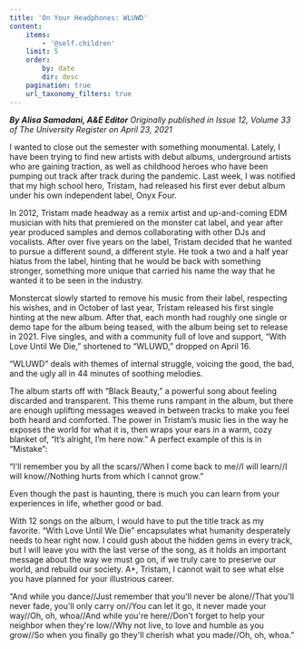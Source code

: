 ```yaml
---
title: 'On Your Headphones: WLUWD'
content:
    items:
        - '@self.children'
    limit: 5
    order:
        by: date
        dir: desc
    pagination: true
    url_taxonomy_filters: true
---
```


_**By Alisa Samadani, A&E Editor** Originally published in Issue 12, Volume 33 of The University Register on April 23, 2021_

I wanted to close out the semester with something monumental. Lately, I have been trying to find new artists with debut albums, underground artists who are gaining traction, as well as childhood heroes who have been pumping out track after track during the pandemic. Last week, I was notified that my high school hero, Tristam, had released his first ever debut album under his own independent label, Onyx Four. 

In 2012, Tristam made headway as a remix artist and up-and-coming EDM musician with hits that premiered on the monster cat label, and year after year produced samples and demos collaborating with other DJs and vocalists. After over five years on the label, Tristam decided that he wanted to pursue a different sound, a different style. He took a two and a half year hiatus from the label, hinting that he would be back with something stronger, something more unique that carried his name the way that he wanted it to be seen in the industry. 

Monstercat slowly started to remove his music from their label, respecting his wishes, and in October of last year, Tristam released his first single hinting at the new album. After that, each month had roughly one single or demo tape for the album being teased, with the album being set to release in 2021. Five singles, and with a community full of love and support, “With Love Until We Die,” shortened to “WLUWD,” dropped on April 16.

“WLUWD” deals with themes of internal struggle, voicing the good, the bad, and the ugly all in 44 minutes of soothing melodies. 

The album starts off with “Black Beauty,” a powerful song about feeling discarded and transparent. This theme runs rampant in the album, but there are enough uplifting messages weaved in between tracks to make you feel both heard and comforted. The power in Tristam’s music lies in the way he exposes the world for what it is, then wraps your ears in a warm, cozy blanket of, “It’s alright, I’m here now.” A perfect example of this is in “Mistake”:

“I'll remember you by all the scars//When I come back to me//I will learn//I will know//Nothing hurts from which I cannot grow.”

Even though the past is haunting, there is much you can learn from your experiences in life, whether good or bad. 

With 12 songs on the album, I would have to put the title track as my favorite. “With Love Until We Die” encapsulates what humanity desperately needs to hear right now. I could gush about the hidden gems in every track, but I will leave you with the last verse of the song, as it holds an important message about the way we must go on, if we truly care to preserve our world, and rebuild our society. A+, Tristam, I cannot wait to see what else you have planned for your illustrious career.

“And while you dance//Just remember that you'll never be alone//That you'll never fade, you'll only carry on//You can let it go, it never made your way//Oh, oh, whoa//And while you're here//Don't forget to help your neighbor when they're low//Why not live, to love and humble as you grow//So when you finally go they'll cherish what you made//Oh, oh, whoa.”

